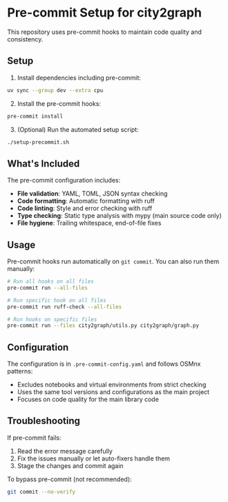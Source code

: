 # Pre-commit Setup for city2graph

This repository uses pre-commit hooks to maintain code quality and consistency.

## Setup

1. Install dependencies including pre-commit:
```bash
uv sync --group dev --extra cpu
```

2. Install the pre-commit hooks:
```bash
pre-commit install
```

3. (Optional) Run the automated setup script:
```bash
./setup-precommit.sh
```

## What's Included

The pre-commit configuration includes:

- **File validation**: YAML, TOML, JSON syntax checking
- **Code formatting**: Automatic formatting with ruff
- **Code linting**: Style and error checking with ruff
- **Type checking**: Static type analysis with mypy (main source code only)
- **File hygiene**: Trailing whitespace, end-of-file fixes

## Usage

Pre-commit hooks run automatically on `git commit`. You can also run them manually:

```bash
# Run all hooks on all files
pre-commit run --all-files

# Run specific hook on all files
pre-commit run ruff-check --all-files

# Run hooks on specific files
pre-commit run --files city2graph/utils.py city2graph/graph.py
```

## Configuration

The configuration is in `.pre-commit-config.yaml` and follows OSMnx patterns:
- Excludes notebooks and virtual environments from strict checking
- Uses the same tool versions and configurations as the main project
- Focuses on code quality for the main library code

## Troubleshooting

If pre-commit fails:
1. Read the error message carefully
2. Fix the issues manually or let auto-fixers handle them
3. Stage the changes and commit again

To bypass pre-commit (not recommended):
```bash
git commit --no-verify
```
